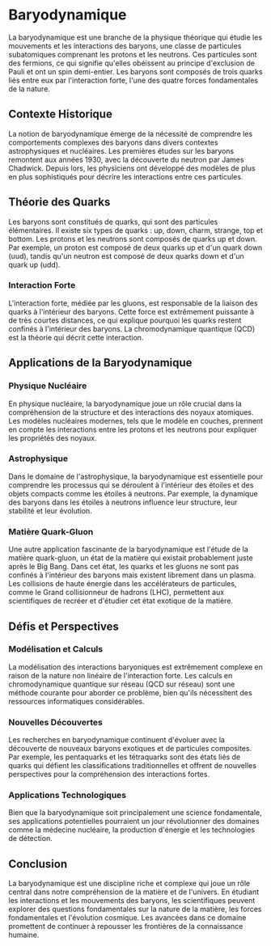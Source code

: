 # Baryodynamique

La baryodynamique est une branche de la physique théorique qui étudie les mouvements et les interactions des baryons, une classe de particules subatomiques comprenant les protons et les neutrons. Ces particules sont des fermions, ce qui signifie qu'elles obéissent au principe d'exclusion de Pauli et ont un spin demi-entier. Les baryons sont composés de trois quarks liés entre eux par l'interaction forte, l'une des quatre forces fondamentales de la nature.

## Contexte Historique

La notion de baryodynamique émerge de la nécessité de comprendre les comportements complexes des baryons dans divers contextes astrophysiques et nucléaires. Les premières études sur les baryons remontent aux années 1930, avec la découverte du neutron par James Chadwick. Depuis lors, les physiciens ont développé des modèles de plus en plus sophistiqués pour décrire les interactions entre ces particules.

## Théorie des Quarks

Les baryons sont constitués de quarks, qui sont des particules élémentaires. Il existe six types de quarks : up, down, charm, strange, top et bottom. Les protons et les neutrons sont composés de quarks up et down. Par exemple, un proton est composé de deux quarks up et d'un quark down (uud), tandis qu'un neutron est composé de deux quarks down et d'un quark up (udd).

### Interaction Forte

L'interaction forte, médiée par les gluons, est responsable de la liaison des quarks à l'intérieur des baryons. Cette force est extrêmement puissante à de très courtes distances, ce qui explique pourquoi les quarks restent confinés à l'intérieur des baryons. La chromodynamique quantique (QCD) est la théorie qui décrit cette interaction.

## Applications de la Baryodynamique

### Physique Nucléaire

En physique nucléaire, la baryodynamique joue un rôle crucial dans la compréhension de la structure et des interactions des noyaux atomiques. Les modèles nucléaires modernes, tels que le modèle en couches, prennent en compte les interactions entre les protons et les neutrons pour expliquer les propriétés des noyaux.

### Astrophysique

Dans le domaine de l'astrophysique, la baryodynamique est essentielle pour comprendre les processus qui se déroulent à l'intérieur des étoiles et des objets compacts comme les étoiles à neutrons. Par exemple, la dynamique des baryons dans les étoiles à neutrons influence leur structure, leur stabilité et leur évolution.

### Matière Quark-Gluon

Une autre application fascinante de la baryodynamique est l'étude de la matière quark-gluon, un état de la matière qui existait probablement juste après le Big Bang. Dans cet état, les quarks et les gluons ne sont pas confinés à l'intérieur des baryons mais existent librement dans un plasma. Les collisions de haute énergie dans les accélérateurs de particules, comme le Grand collisionneur de hadrons (LHC), permettent aux scientifiques de recréer et d'étudier cet état exotique de la matière.

## Défis et Perspectives

### Modélisation et Calculs

La modélisation des interactions baryoniques est extrêmement complexe en raison de la nature non linéaire de l'interaction forte. Les calculs en chromodynamique quantique sur réseau (QCD sur réseau) sont une méthode courante pour aborder ce problème, bien qu'ils nécessitent des ressources informatiques considérables.

### Nouvelles Découvertes

Les recherches en baryodynamique continuent d'évoluer avec la découverte de nouveaux baryons exotiques et de particules composites. Par exemple, les pentaquarks et les tétraquarks sont des états liés de quarks qui défient les classifications traditionnelles et offrent de nouvelles perspectives pour la compréhension des interactions fortes.

### Applications Technologiques

Bien que la baryodynamique soit principalement une science fondamentale, ses applications potentielles pourraient un jour révolutionner des domaines comme la médecine nucléaire, la production d'énergie et les technologies de détection.

## Conclusion

La baryodynamique est une discipline riche et complexe qui joue un rôle central dans notre compréhension de la matière et de l'univers. En étudiant les interactions et les mouvements des baryons, les scientifiques peuvent explorer des questions fondamentales sur la nature de la matière, les forces fondamentales et l'évolution cosmique. Les avancées dans ce domaine promettent de continuer à repousser les frontières de la connaissance humaine.
